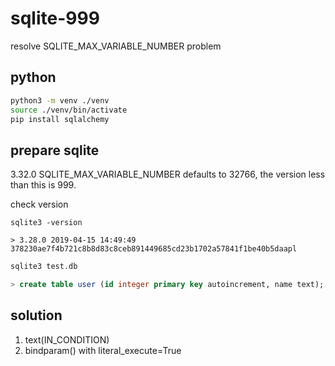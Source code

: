 # sqlite-999
resolve SQLITE_MAX_VARIABLE_NUMBER problem

## python
```bash
python3 -m venv ./venv
source ./venv/bin/activate
pip install sqlalchemy
```

## prepare sqlite

3.32.0 SQLITE_MAX_VARIABLE_NUMBER defaults to 32766, the version less than this is 999.

check version
```
sqlite3 -version

> 3.28.0 2019-04-15 14:49:49 378230ae7f4b721c8b8d83c8ceb891449685cd23b1702a57841f1be40b5daapl
```

```sql
sqlite3 test.db

> create table user (id integer primary key autoincrement, name text);
```

## solution

1. text(IN_CONDITION)
2. bindparam() with literal_execute=True
